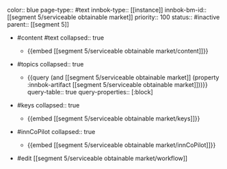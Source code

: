 color:: blue
page-type:: #text
innbok-type:: [[instance]]
innbok-bm-id:: [[segment 5/serviceable obtainable market]]
priority:: 100
status:: #inactive
parent:: [[segment 5]]

- #content #text
  collapsed:: true
	- {{embed [[segment 5/serviceable obtainable market/content]]}}
- #topics
   collapsed:: true
    - {{query (and [[segment 5/serviceable obtainable market]] (property :innbok-artifact [[segment 5/serviceable obtainable market]]))}}
      query-table:: true
      query-properties:: [:block]
- #keys
  collapsed:: true
	- {{embed [[segment 5/serviceable obtainable market/keys]]}}
- #innCoPilot
   collapsed:: true
	 - {{embed [[segment 5/serviceable obtainable market/innCoPilot]]}}

- #edit [[segment 5/serviceable obtainable market/workflow]]






